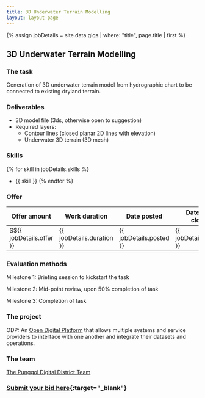 ```yaml
---
title: 3D Underwater Terrain Modelling
layout: layout-page
---
```


{% assign jobDetails = site.data.gigs | where: "title", page.title | first %}

## 3D Underwater Terrain Modelling

### The task

Generation of 3D underwater terrain model from hydrographic chart to be connected to existing dryland terrain.

### Deliverables

- 3D model file (3ds, otherwise open to suggestion)
- Required layers:
  - Contour lines (closed planar 2D lines with elevation)
  - Underwater 3D terrain (3D mesh)

### Skills

{% for skill in jobDetails.skills %}

- {{ skill }}
  {% endfor %}

### Offer

| Offer amount              | Work duration             | Date posted             | Date offer closes        |
| ------------------------- | ------------------------- | ----------------------- | ------------------------ |
| S\${{ jobDetails.offer }} | {{ jobDetails.duration }} | {{ jobDetails.posted }} | {{ jobDetails.closing }} |

### Evaluation methods

Milestone 1: Briefing session to kickstart the task

Milestone 2: Mid-point review, upon 50% completion of task

Milestone 3: Completion of task

### The project

ODP: An [Open Digital Platform](https://www.tech.gov.sg/media/technews/building-an-operating-system-for-punggol-digital-district) that allows multiple systems and service providers to interface with one another and integrate their datasets and operations.

### The team

[The Punggol Digital District Team](https://www.tech.gov.sg/media/technews/building-an-operating-system-for-punggol-digital-district)

### [Submit your bid here](https://example.com){:target="_blank"}
